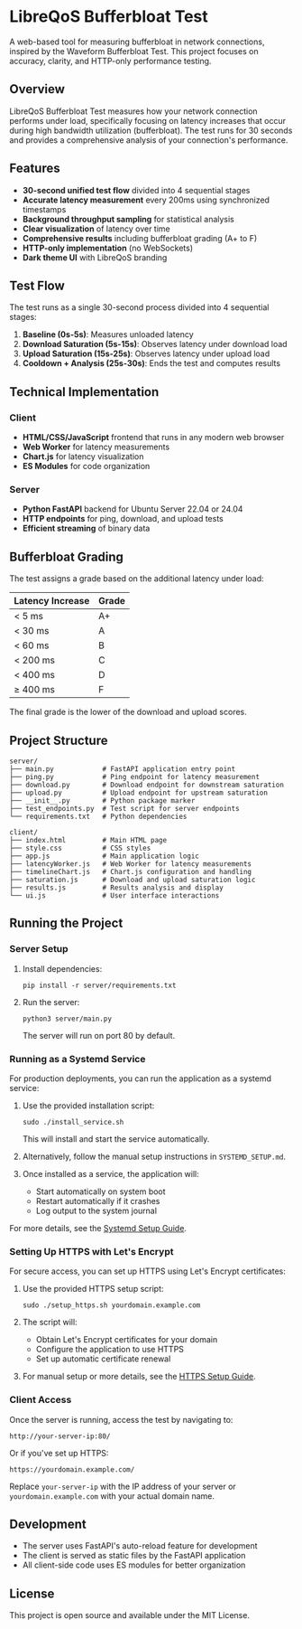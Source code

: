 # LibreQoS Bufferbloat Test

A web-based tool for measuring bufferbloat in network connections, inspired by the Waveform Bufferbloat Test. This project focuses on accuracy, clarity, and HTTP-only performance testing.

## Overview

LibreQoS Bufferbloat Test measures how your network connection performs under load, specifically focusing on latency increases that occur during high bandwidth utilization (bufferbloat). The test runs for 30 seconds and provides a comprehensive analysis of your connection's performance.

## Features

- **30-second unified test flow** divided into 4 sequential stages
- **Accurate latency measurement** every 200ms using synchronized timestamps
- **Background throughput sampling** for statistical analysis
- **Clear visualization** of latency over time
- **Comprehensive results** including bufferbloat grading (A+ to F)
- **HTTP-only implementation** (no WebSockets)
- **Dark theme UI** with LibreQoS branding

## Test Flow

The test runs as a single 30-second process divided into 4 sequential stages:

1. **Baseline (0s-5s)**: Measures unloaded latency
2. **Download Saturation (5s-15s)**: Observes latency under download load
3. **Upload Saturation (15s-25s)**: Observes latency under upload load
4. **Cooldown + Analysis (25s-30s)**: Ends the test and computes results

## Technical Implementation

### Client

- **HTML/CSS/JavaScript** frontend that runs in any modern web browser
- **Web Worker** for latency measurements
- **Chart.js** for latency visualization
- **ES Modules** for code organization

### Server

- **Python FastAPI** backend for Ubuntu Server 22.04 or 24.04
- **HTTP endpoints** for ping, download, and upload tests
- **Efficient streaming** of binary data

## Bufferbloat Grading

The test assigns a grade based on the additional latency under load:

| Latency Increase | Grade |
|------------------|-------|
| < 5 ms           | A+    |
| < 30 ms          | A     |
| < 60 ms          | B     |
| < 200 ms         | C     |
| < 400 ms         | D     |
| ≥ 400 ms         | F     |

The final grade is the lower of the download and upload scores.

## Project Structure

```
server/
├── main.py            # FastAPI application entry point
├── ping.py            # Ping endpoint for latency measurement
├── download.py        # Download endpoint for downstream saturation
├── upload.py          # Upload endpoint for upstream saturation
├── __init__.py        # Python package marker
├── test_endpoints.py  # Test script for server endpoints
└── requirements.txt   # Python dependencies

client/
├── index.html         # Main HTML page
├── style.css          # CSS styles
├── app.js             # Main application logic
├── latencyWorker.js   # Web Worker for latency measurements
├── timelineChart.js   # Chart.js configuration and handling
├── saturation.js      # Download and upload saturation logic
├── results.js         # Results analysis and display
└── ui.js              # User interface interactions
```

## Running the Project

### Server Setup

1. Install dependencies:
   ```
   pip install -r server/requirements.txt
   ```

2. Run the server:
   ```
   python3 server/main.py
   ```

   The server will run on port 80 by default.

### Running as a Systemd Service

For production deployments, you can run the application as a systemd service:

1. Use the provided installation script:
   ```
   sudo ./install_service.sh
   ```

   This will install and start the service automatically.

2. Alternatively, follow the manual setup instructions in `SYSTEMD_SETUP.md`.

3. Once installed as a service, the application will:
   - Start automatically on system boot
   - Restart automatically if it crashes
   - Log output to the system journal

For more details, see the [Systemd Setup Guide](SYSTEMD_SETUP.md).

### Setting Up HTTPS with Let's Encrypt

For secure access, you can set up HTTPS using Let's Encrypt certificates:

1. Use the provided HTTPS setup script:
   ```
   sudo ./setup_https.sh yourdomain.example.com
   ```

2. The script will:
   - Obtain Let's Encrypt certificates for your domain
   - Configure the application to use HTTPS
   - Set up automatic certificate renewal

3. For manual setup or more details, see the [HTTPS Setup Guide](HTTPS_SETUP.md).

### Client Access

Once the server is running, access the test by navigating to:
```
http://your-server-ip:80/
```

Or if you've set up HTTPS:
```
https://yourdomain.example.com/
```

Replace `your-server-ip` with the IP address of your server or `yourdomain.example.com` with your actual domain name.

## Development

- The server uses FastAPI's auto-reload feature for development
- The client is served as static files by the FastAPI application
- All client-side code uses ES modules for better organization

## License

This project is open source and available under the MIT License.